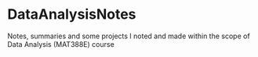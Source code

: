 # DataAnalysisNotes

Notes, summaries and some projects I noted and made within the scope of Data Analysis (MAT388E) course
